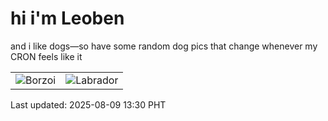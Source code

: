 # hi i'm Leoben

and i like dogs—so have some random dog pics that change whenever my CRON feels like it

|  |  |
|--------|----------|
| ![Borzoi](https://random-dog-vercel.vercel.app/api/random-borzoi?v=1754717428) | ![Labrador](https://random-dog-vercel.vercel.app/api/random-labrador?v=1754717428) |

Last updated: 2025-08-09 13:30 PHT
